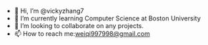 - 👋 Hi, I’m @vickyzhang7
- 🌱 I’m currently learning Computer Science at Boston University
- 💞️ I’m looking to collaborate on any projects.
- 📫 How to reach me:weiqi997998@gmail.com
